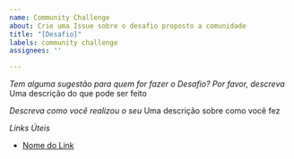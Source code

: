 ```yaml
---
name: Community Challenge
about: Crie uma Issue sobre o desafio proposto a comunidade
title: "[Desafio]"
labels: community challenge
assignees: ''

---
```


*Tem alguma sugestão para quem for fazer o Desafio? Por favor, descreva*
Uma descrição do que pode ser feito

*Descreva como você realizou o seu*
Uma descrição sobre como você fez

*Links Úteis*
- [Nome do Link](URL)
